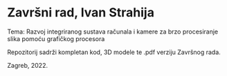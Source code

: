 # Završni rad, Ivan Strahija

Tema: Razvoj integriranog sustava računala i kamere za brzo procesiranje slika pomoću grafičkog procesora

Repozitorij sadrži kompletan kod, 3D modele te .pdf verziju Završnog rada.



 

Zagreb, 2022.
